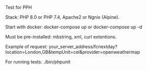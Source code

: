 Test for PPH

Stack: PHP 8.0 or PHP 7.4, Apache2 or Ngnix (Alpine).

Start with docker: docker-compose up or docker-compose up -d

Must be pre-installed: mbstring, xml, curl extentions.

Example of request: your_server_address/fcnextday?location=London,GB&tempUnit=cel&provider=openweathermap

For running tests: ./bin/phpunit